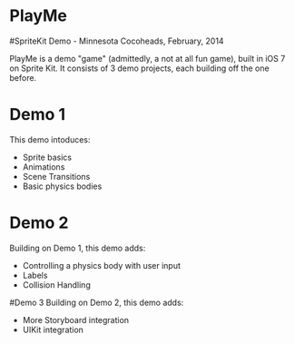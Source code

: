 PlayMe
======

#SpriteKit Demo - Minnesota Cocoheads, February, 2014

PlayMe is a demo "game" (admittedly, a not at all fun game), built in iOS 7 on Sprite Kit. It consists of 3 demo projects, each building off the one before.

# Demo 1
This demo intoduces:
* Sprite basics
* Animations
* Scene Transitions
* Basic physics bodies

# Demo 2
Building on Demo 1, this demo adds:

* Controlling a physics body with user input
* Labels
* Collision Handling

#Demo 3
Building on Demo 2, this demo adds:

* More Storyboard integration
* UIKit integration

